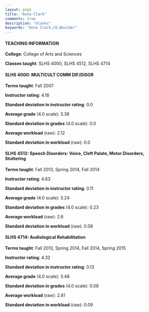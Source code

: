 ```yaml
---
layout: page
title: "Anna Clark" 
comments: true
description: "blanks"
keywords: "Anna Clark,CU,Boulder"
---
```

<head>
<script src="https://ajax.googleapis.com/ajax/libs/jquery/2.1.3/jquery.min.js"></script>
<script src="https://dl.dropboxusercontent.com/s/pc42nxpaw1ea4o9/highcharts.js?dl=0"></script>
<!-- <script src="../assets/js/highcharts.js"></script> -->
<style type="text/css">@font-face {
	font-family: "Bebas Neue";
	src: url(https://www.filehosting.org/file/details/544349/BebasNeue Regular.otf) format("opentype");
	}
	h1.Bebas { 
		font-family: "Bebas Neue", Verdana, Tahoma;
	}
</style>
</head>
	   
#### TEACHING INFORMATION

**College**: College of Arts and Sciences

**Classes taught**: SLHS 4000, SLHS 4512, SLHS 4714

#### SLHS 4000: MULTICULT COMM DIF/DISOR

**Terms taught**: Fall 2007

**Instructor rating**: 4.18

**Standard deviation in instructor rating**: 0.0

**Average grade** (4.0 scale): 3.38

**Standard deviation in grades** (4.0 scale): 0.0

**Average workload** (raw): 2.12

**Standard deviation in workload** (raw): 0.0

#### SLHS 4512: Speech Disorders: Voice, Cleft Palate, Motor Disorders, Stuttering

**Terms taught**: Fall 2013, Spring 2014, Fall 2014

**Instructor rating**: 4.63

**Standard deviation in instructor rating**: 0.11

**Average grade** (4.0 scale): 3.24

**Standard deviation in grades** (4.0 scale): 0.23

**Average workload** (raw): 2.6

**Standard deviation in workload** (raw): 0.08

#### SLHS 4714: Audiological Rehabilitation

**Terms taught**: Fall 2013, Spring 2014, Fall 2014, Spring 2015

**Instructor rating**: 4.32

**Standard deviation in instructor rating**: 0.13

**Average grade** (4.0 scale): 3.48

**Standard deviation in grades** (4.0 scale): 0.08

**Average workload** (raw): 2.81

**Standard deviation in workload** (raw): 0.09

